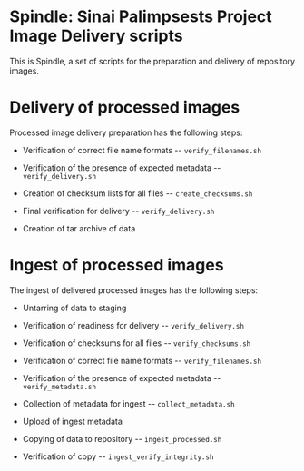 # Spindle: Sinai Palimpsests Project Image Delivery scripts

This is Spindle, a set of scripts for the preparation and delivery of 
repository images.

# Delivery of processed images

Processed image delivery preparation has the following steps:

* Verification of correct file name formats -- `verify_filenames.sh`

* Verification of the presence of expected metadata -- `verify_delivery.sh`

* Creation of checksum lists for all files -- `create_checksums.sh`

* Final verification for delivery -- `verify_delivery.sh`

* Creation of tar archive of data

# Ingest of processed images

The ingest of delivered processed images has the following steps:

* Untarring of data to staging

* Verification of readiness for delivery -- `verify_delivery.sh`

* Verification of checksums for all files -- `verify_checksums.sh`

* Verification of correct file name formats -- `verify_filenames.sh`

* Verification of the presence of expected metadata -- `verify_metadata.sh`

* Collection of metadata for ingest -- `collect_metadata.sh`

* Upload of ingest metadata

* Copying of data to repository -- `ingest_processed.sh`

* Verification of copy -- `ingest_verify_integrity.sh`
